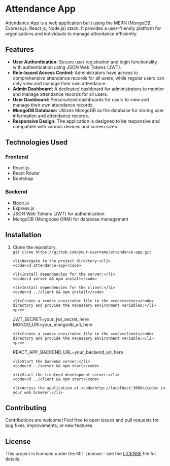 <!DOCTYPE html>
<html lang="en">
<head>
  <meta charset="UTF-8">
  <meta name="viewport" content="width=device-width, initial-scale=1.0">
</head>
<body>
  <h1>Attendance App</h1>
  
  <p>Attendance App is a web application built using the MERN (MongoDB, Express.js, React.js, Node.js) stack. It provides a user-friendly platform for organizations and individuals to manage attendance efficiently.</p>

  <h2>Features</h2>
  <ul>
    <li><strong>User Authentication:</strong> Secure user registration and login functionality with authentication using JSON Web Tokens (JWT).</li>
    <li><strong>Role-based Access Control:</strong> Administrators have access to comprehensive attendance records for all users, while regular users can only view and manage their own attendance.</li>
    <li><strong>Admin Dashboard:</strong> A dedicated dashboard for administrators to monitor and manage attendance records for all users.</li>
    <li><strong>User Dashboard:</strong> Personalized dashboards for users to view and manage their own attendance records.</li>
    <li><strong>MongoDB Database:</strong> Utilizes MongoDB as the database for storing user information and attendance records.</li>
    <li><strong>Responsive Design:</strong> The application is designed to be responsive and compatible with various devices and screen sizes.</li>
  </ul>

  <h2>Technologies Used</h2>
  <h3>Frontend</h3>
  <ul>
    <li>React.js</li>
    <li>React Router</li>
    <li>Bootstrap</li>
  </ul>

  <h3>Backend</h3>
  <ul>
    <li>Node.js</li>
    <li>Express.js</li>
    <li>JSON Web Tokens (JWT) for authentication</li>
    <li>MongoDB (Mongoose ORM) for database management</li>
  </ul>

  <h2>Installation</h2>
  <ol>
    <li>Clone the repository:</li>
    <code>git clone https://github.com/your-username/attendance-app.git</code>
    
    <li>Navigate to the project directory:</li>
    <code>cd attendance-app</code>
    
    <li>Install dependencies for the server:</li>
    <code>cd server && npm install</code>
    
    <li>Install dependencies for the client:</li>
    <code>cd ../client && npm install</code>
    
    <li>Create a <code>.env</code> file in the <code>server</code> directory and provide the necessary environment variables:</li>
    <pre>
JWT_SECRET=your_jwt_secret_here
MONGO_URI=your_mongodb_uri_here
    </pre>
    
    <li>Create a <code>.env</code> file in the <code>client</code> directory and provide the necessary environment variable:</li>
    <pre>
REACT_APP_BACKEND_URL=your_backend_url_here
    </pre>
    
    <li>Start the backend server:</li>
    <code>cd ../server && npm start</code>
    
    <li>Start the frontend development server:</li>
    <code>cd ../client && npm start</code>
    
    <li>Access the application at <code>http://localhost:3000</code> in your web browser.</li>
  </ol>

  <h2>Contributing</h2>
  <p>Contributions are welcome! Feel free to open issues and pull requests for bug fixes, improvements, or new features.</p>

  <h2>License</h2>
  <p>This project is licensed under the MIT License - see the <a href="LICENSE">LICENSE</a> file for details.</p>
</body>
</html>

